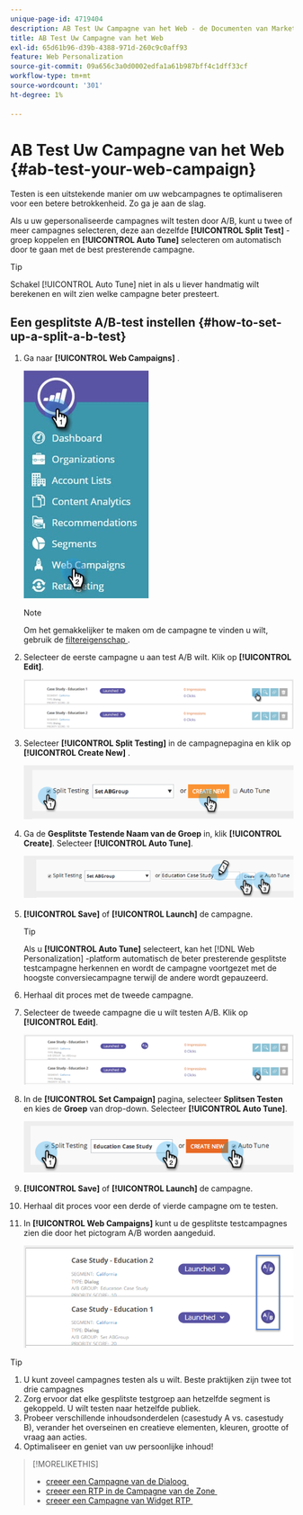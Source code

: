 ```yaml
---
unique-page-id: 4719404
description: AB Test Uw Campagne van het Web - de Documenten van Marketo - de Documentatie van het Product
title: AB Test Uw Campagne van het Web
exl-id: 65d61b96-d39b-4388-971d-260c9c0aff93
feature: Web Personalization
source-git-commit: 09a656c3a0d0002edfa1a61b987bff4c1dff33cf
workflow-type: tm+mt
source-wordcount: '301'
ht-degree: 1%

---
```


# AB Test Uw Campagne van het Web {#ab-test-your-web-campaign}

Testen is een uitstekende manier om uw webcampagnes te optimaliseren voor een betere betrokkenheid. Zo ga je aan de slag.

Als u uw gepersonaliseerde campagnes wilt testen door A/B, kunt u twee of meer campagnes selecteren, deze aan dezelfde **[!UICONTROL Split Test]** -groep koppelen en **[!UICONTROL Auto Tune]** selecteren om automatisch door te gaan met de best presterende campagne.

>[!TIP]
>
>Schakel [!UICONTROL Auto Tune] niet in als u liever handmatig wilt berekenen en wilt zien welke campagne beter presteert.

## Een gesplitste A/B-test instellen {#how-to-set-up-a-split-a-b-test}

1. Ga naar **[!UICONTROL Web Campaigns]** .

   ![](assets/web-campaigns-hand-2.jpg)

   >[!NOTE]
   >
   >Om het gemakkelijker te maken om de campagne te vinden u wilt, gebruik de [&#x200B; filtereigenschap &#x200B;](/help/marketo/product-docs/web-personalization/working-with-web-campaigns/filter-web-campaigns.md).

1. Selecteer de eerste campagne u aan test A/B wilt. Klik op **[!UICONTROL Edit]**.

   ![](assets/image2016-11-4-13-3a46-3a37.png)

1. Selecteer **[!UICONTROL Split Testing]** in de campagnepagina en klik op **[!UICONTROL Create New]** .

   ![](assets/image2014-11-26-16-3a47-3a18.png)

1. Ga de **Gesplitste Testende Naam van de Groep** in, klik **[!UICONTROL Create]**. Selecteer **[!UICONTROL Auto Tune]**.

   ![](assets/image2014-11-26-16-3a52-3a24.png)

1. **[!UICONTROL Save]** of **[!UICONTROL Launch]** de campagne.

   >[!TIP]
   >
   >Als u **[!UICONTROL Auto Tune]** selecteert, kan het [!DNL Web Personalization] -platform automatisch de beter presterende gesplitste testcampagne herkennen en wordt de campagne voortgezet met de hoogste conversiecampagne terwijl de andere wordt gepauzeerd.

1. Herhaal dit proces met de tweede campagne.

1. Selecteer de tweede campagne die u wilt testen A/B. Klik op **[!UICONTROL Edit]**.

   ![](assets/image2016-11-4-13-3a51-3a39.png)

1. In de **[!UICONTROL Set Campaign]** pagina, selecteer **Splitsen Testen** en kies de **Groep** van drop-down. Selecteer **[!UICONTROL Auto Tune]**.

   ![](assets/image2014-11-26-17-3a2-3a17.png)

1. **[!UICONTROL Save]** of **[!UICONTROL Launch]** de campagne.

1. Herhaal dit proces voor een derde of vierde campagne om te testen.

1. In **[!UICONTROL Web Campaigns]** kunt u de gesplitste testcampagnes zien die door het pictogram A/B worden aangeduid.

   ![](assets/image2016-11-4-13-3a55-3a5.png)

>[!TIP]
>
>1. U kunt zoveel campagnes testen als u wilt. Beste praktijken zijn twee tot drie campagnes
>1. Zorg ervoor dat elke gesplitste testgroep aan hetzelfde segment is gekoppeld. U wilt testen naar hetzelfde publiek.
>1. Probeer verschillende inhoudsonderdelen (casestudy A vs. casestudy B), verander het overseinen en creatieve elementen, kleuren, grootte of vraag aan acties.
>1. Optimaliseer en geniet van uw persoonlijke inhoud!

>[!MORELIKETHIS]
>
>* [&#x200B; creeer een Campagne van de Dialoog &#x200B;](/help/marketo/product-docs/web-personalization/working-with-web-campaigns/create-a-new-dialog-web-campaign.md)
>* [&#x200B; creeer een RTP in de Campagne van de Zone &#x200B;](/help/marketo/product-docs/web-personalization/working-with-web-campaigns/create-a-new-in-zone-web-campaign.md)
>* [&#x200B; creeer een Campagne van Widget RTP &#x200B;](/help/marketo/product-docs/web-personalization/working-with-web-campaigns/create-a-new-widget-web-campaign.md)
